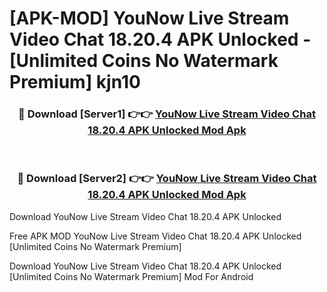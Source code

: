 # [APK-MOD] YouNow  Live Stream Video Chat 18.20.4 APK Unlocked - [Unlimited Coins No Watermark Premium] kjn10



<div align="center">
<h3>🔴 Download [Server1] 👉👉 <a href="https://momento.my/?title=YouNow__Live_Stream_Video_Chat_18.20.4_APK_Unlocked">YouNow  Live Stream Video Chat 18.20.4 APK Unlocked Mod Apk</a></h3><br>

<h3>🔴 Download [Server2] 👉👉 <a href="https://momento.my/?title=YouNow__Live_Stream_Video_Chat_18.20.4_APK_Unlocked">YouNow  Live Stream Video Chat 18.20.4 APK Unlocked Mod Apk</a></h3>
</div>



Download YouNow  Live Stream Video Chat 18.20.4 APK Unlocked 

Free APK MOD YouNow  Live Stream Video Chat 18.20.4 APK Unlocked [Unlimited Coins No Watermark Premium]

Download YouNow  Live Stream Video Chat 18.20.4 APK Unlocked [Unlimited Coins No Watermark Premium] Mod For Android
